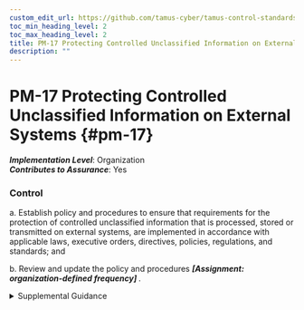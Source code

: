 ```yaml
---
custom_edit_url: https://github.com/tamus-cyber/tamus-control-standards/tree/main/content/tamus.edu/TAMUS_profile.xml
toc_min_heading_level: 2
toc_max_heading_level: 2
title: PM-17 Protecting Controlled Unclassified Information on External Systems
description: ""
---
```


# PM-17 Protecting Controlled Unclassified Information on External Systems {#pm-17}

_**Implementation Level**_: Organization\
_**Contributes to Assurance**_: Yes

### Control



a. Establish policy and procedures to ensure that requirements for the protection of controlled unclassified information that is processed, stored or transmitted on external systems, are implemented in accordance with applicable laws, executive orders, directives, policies, regulations, and standards; and

b. Review and update the policy and procedures <strong title="pm-17_prm_1"> <em>[Assignment: organization-defined frequency]</em> </strong>.


<details><summary>Supplemental Guidance</summary>Controlled unclassified information is defined by the National Archives and Records Administration along with the safeguarding and dissemination requirements for such information and is codified in [32 CFR 2002](#91f992fb-f668-4c91-a50f-0f05b95ccee3) and, specifically for systems external to the federal organization, [32 CFR 2002.14h](https://www.govinfo.gov/content/pkg/CFR-2017-title32-vol6/xml/CFR-2017-title32-vol6-part2002.xml) . The policy prescribes the specific use and conditions to be implemented in accordance with organizational procedures, including via its contracting processes.</details>
